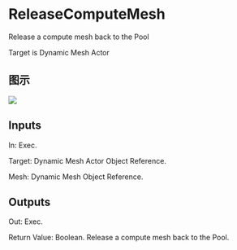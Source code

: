 # ReleaseComputeMesh

Release a compute mesh back to the Pool

Target is Dynamic Mesh Actor

## 图示

![]($-20221218-18455387.png)

## Inputs

In: Exec.

Target: Dynamic Mesh Actor Object Reference.

Mesh: Dynamic Mesh Object Reference.  

## Outputs

Out: Exec.

Return Value: Boolean. Release a compute mesh back to the Pool.

